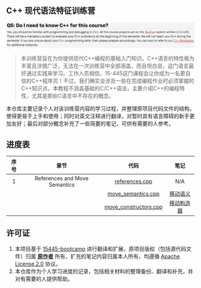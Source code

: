 ## C++ 现代语法特征训练营

![image-20250825222353105](assets/image-20250825222353105.png)

> 本训练营旨在为你提供现代C++编程的基础入门知识。C++语言的特性极为丰富且涉猎广泛，无法在一次训练营中全部涵盖，而且坦白说，这门语言最好通过实践来学习。工作人员相信，15-445这门课程会让你成为一名更自信的C++程序员！不过，我们确实会涉及一些在完成编程作业时必须掌握的C++知识点。本教程不涵盖基础的C/C++语法，主要介绍C++的编程特性，尤其是那些C语言中不存在的概念。

本仓库主要记录个人对该训练营内容的学习过程，并整理原项目代码文件的结构，使得更易于上手和使用；同时对英文注释进行翻译，对暂时具有语言障碍的新手更加友好；最后对部分概念补充了一些简要的笔记，可供有需要的人参考。



## 进度表

| 序号 |             章节              |                             代码                             |                     笔记                     |
| :--: | :---------------------------: | :----------------------------------------------------------: | :------------------------------------------: |
|  1   | References and Move Semantics | <a href="1 - References and Move Semantics/references.cpp">references.cpp</a> |                     N/A                      |
|      |                               | <a href="1 - References and Move Semantics/move_semantics.cpp">move_semantics.cpp</a> |   <a href="notes/移动语义.md">移动语义</a>   |
|      |                               | <a href="1 - References and Move Semantics/move_constructors.cpp">move_constructors.cpp</a> | <a href="notes/移动构造器.md">移动构造器</a> |



## 许可证

1. 本项目基于 <a href="https://github.com/cmu-db/15445-bootcamp">15445-bootcamp</a> 进行翻译和扩展，原项目版权（包括源代码文件）归属 <a href="https://github.com/cmu-db/15445-bootcamp/graphs/contributors">**原作者**</a> 所有，扩充的笔记内容归属本人所有，均遵循  <a href="LICENSE">Apache License 2.0</a> 协议。
2. 本仓库作为个人学习进度的记录，包括相关材料的整理备份、翻译和补充，并对有需要的人提供帮助。

